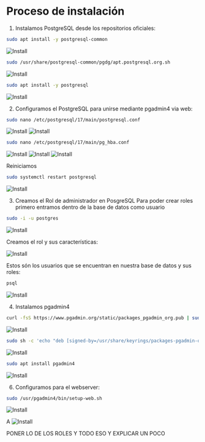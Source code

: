 # Proceso de instalación

1. Instalamos PostgreSQL desde los repositorios oficiales:
```bash
sudo apt install -y postgresql-common
```
![Install]()
```bash
sudo /usr/share/postgresql-common/pgdg/apt.postgresql.org.sh
```
![Install]()

```bash
sudo apt install -y postgresql
```
![Install]()


2. Configuramos el PostgreSQL para unirse mediante pgadmin4 via web:
```bash
sudo nano /etc/postgresql/17/main/postgresql.conf
```
![Install]()
![Install]()

```bash
sudo nano /etc/postgresql/17/main/pg_hba.conf
```
![Install]()
![Install]()
![Install]()

Reiniciamos
```bash
sudo systemctl restart postgresql
```
![Install]()

3. Creamos el Rol de administrador en PosgreSQL
Para poder crear roles primero entramos dentro de la base de datos como usuario
```bash
sudo -i -u postgres
```
![Install]()

Creamos el rol y sus características:

![Install]()

Estos són los usuarios que se encuentran en nuestra base de datos y sus roles:
```bash
psql
```
![Install]()


4. Instalamos pgadmin4
```bash
curl -fsS https://www.pgadmin.org/static/packages_pgadmin_org.pub | sudo gpg --dearmor -o /usr/share/keyrings/packages-pgadmin-org.gpg
```
![Install]()

```bash
sudo sh -c 'echo "deb [signed-by=/usr/share/keyrings/packages-pgadmin-org.gpg] https://ftp.postgresql.org/pub/pgadmin/pgadmin4/apt/$(lsb_release -cs) pgadmin4 main" > /etc/apt/sources.list.d/pgadmin4.list && apt update'
```
![Install]()

```bash
sudo apt install pgadmin4
```
![Install]()


6. Configuramos para el webserver:
```bash
sudo /usr/pgadmin4/bin/setup-web.sh
```
![Install]()

A
![Install]()



PONER LO DE LOS ROLES Y TODO ESO Y EXPLICAR UN POCO

